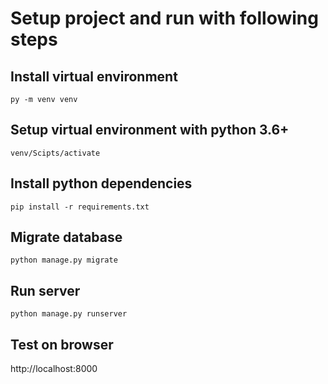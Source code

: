 # Setup project and run with following steps
## Install virtual environment
```py -m venv venv```

## Setup virtual environment with python 3.6+
```venv/Scipts/activate```

## Install python dependencies
```pip install -r requirements.txt```

## Migrate database
```python manage.py migrate```

## Run server
```python manage.py runserver```

## Test on browser
http://localhost:8000
